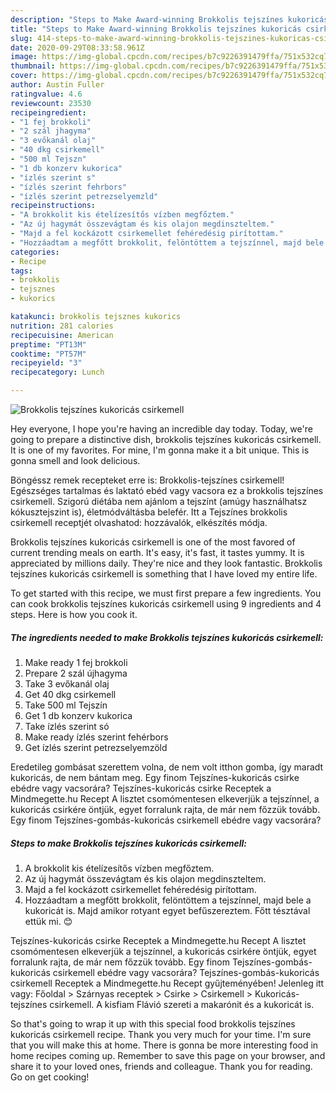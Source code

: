 ```yaml
---
description: "Steps to Make Award-winning Brokkolis tejszínes kukoricás csirkemell"
title: "Steps to Make Award-winning Brokkolis tejszínes kukoricás csirkemell"
slug: 414-steps-to-make-award-winning-brokkolis-tejszines-kukoricas-csirkemell
date: 2020-09-29T08:33:58.961Z
image: https://img-global.cpcdn.com/recipes/b7c9226391479ffa/751x532cq70/brokkolis-tejszines-kukoricas-csirkemell-recept-foto.jpg
thumbnail: https://img-global.cpcdn.com/recipes/b7c9226391479ffa/751x532cq70/brokkolis-tejszines-kukoricas-csirkemell-recept-foto.jpg
cover: https://img-global.cpcdn.com/recipes/b7c9226391479ffa/751x532cq70/brokkolis-tejszines-kukoricas-csirkemell-recept-foto.jpg
author: Austin Fuller
ratingvalue: 4.6
reviewcount: 23530
recipeingredient:
- "1 fej brokkoli"
- "2 szál jhagyma"
- "3 evőkanál olaj"
- "40 dkg csirkemell"
- "500 ml Tejszn"
- "1 db konzerv kukorica"
- "ízlés szerint s"
- "ízlés szerint fehrbors"
- "ízlés szerint petrezselyemzld"
recipeinstructions:
- "A brokkolit kis ételízesítős vízben megfőztem."
- "Az új hagymát összevágtam és kis olajon megdinszteltem."
- "Majd a fel kockázott csirkemellet fehéredésig pirítottam."
- "Hozzáadtam a megfőtt brokkolit, felöntöttem a tejszínnel, majd bele a kukoricát is. Majd amikor rotyant egyet befűszereztem. Főtt tésztával ettük mi. 😊"
categories:
- Recipe
tags:
- brokkolis
- tejsznes
- kukorics

katakunci: brokkolis tejsznes kukorics 
nutrition: 281 calories
recipecuisine: American
preptime: "PT13M"
cooktime: "PT57M"
recipeyield: "3"
recipecategory: Lunch

---
```



![Brokkolis tejszínes kukoricás csirkemell](https://img-global.cpcdn.com/recipes/b7c9226391479ffa/751x532cq70/brokkolis-tejszines-kukoricas-csirkemell-recept-foto.jpg)

Hey everyone, I hope you're having an incredible day today. Today, we're going to prepare a distinctive dish, brokkolis tejszínes kukoricás csirkemell. It is one of my favorites. For mine, I'm gonna make it a bit unique. This is gonna smell and look delicious.

Böngéssz remek recepteket erre is: Brokkolis-tejszínes csirkemell! Egészséges tartalmas és laktató ebéd vagy vacsora ez a brokkolis tejszínes csirkemell. Szigorú diétába nem ajánlom a tejszínt (amúgy használhatsz kókusztejszint is), életmódváltásba belefér. Itt a Tejszínes brokkolis csirkemell receptjét olvashatod: hozzávalók, elkészítés módja.

Brokkolis tejszínes kukoricás csirkemell is one of the most favored of current trending meals on earth. It's easy, it's fast, it tastes yummy. It is appreciated by millions daily. They're nice and they look fantastic. Brokkolis tejszínes kukoricás csirkemell is something that I have loved my entire life.


To get started with this recipe, we must first prepare a few ingredients. You can cook brokkolis tejszínes kukoricás csirkemell using 9 ingredients and 4 steps. Here is how you cook it.

<!--inarticleads1-->

##### The ingredients needed to make Brokkolis tejszínes kukoricás csirkemell:

1. Make ready 1 fej brokkoli
1. Prepare 2 szál újhagyma
1. Take 3 evőkanál olaj
1. Get 40 dkg csirkemell
1. Take 500 ml Tejszín
1. Get 1 db konzerv kukorica
1. Take ízlés szerint só
1. Make ready ízlés szerint fehérbors
1. Get ízlés szerint petrezselyemzöld


Eredetileg gombásat szerettem volna, de nem volt itthon gomba, így maradt kukoricás, de nem bántam meg. Egy finom Tejszínes-kukoricás csirke ebédre vagy vacsorára? Tejszínes-kukoricás csirke Receptek a Mindmegette.hu Recept A lisztet csomómentesen elkeverjük a tejszínnel, a kukoricás csirkére öntjük, egyet forralunk rajta, de már nem főzzük tovább. Egy finom Tejszínes-gombás-kukoricás csirkemell ebédre vagy vacsorára? 

<!--inarticleads2-->

##### Steps to make Brokkolis tejszínes kukoricás csirkemell:

1. A brokkolit kis ételízesítős vízben megfőztem.
1. Az új hagymát összevágtam és kis olajon megdinszteltem.
1. Majd a fel kockázott csirkemellet fehéredésig pirítottam.
1. Hozzáadtam a megfőtt brokkolit, felöntöttem a tejszínnel, majd bele a kukoricát is. Majd amikor rotyant egyet befűszereztem. Főtt tésztával ettük mi. 😊


Tejszínes-kukoricás csirke Receptek a Mindmegette.hu Recept A lisztet csomómentesen elkeverjük a tejszínnel, a kukoricás csirkére öntjük, egyet forralunk rajta, de már nem főzzük tovább. Egy finom Tejszínes-gombás-kukoricás csirkemell ebédre vagy vacsorára? Tejszínes-gombás-kukoricás csirkemell Receptek a Mindmegette.hu Recept gyűjteményében! Jelenleg itt vagy: Főoldal &gt; Szárnyas receptek &gt; Csirke &gt; Csirkemell &gt; Kukoricás- tejszínes csirkemell. A kisfiam Flávió szereti a makarónit és a kukoricát is. 

So that's going to wrap it up with this special food brokkolis tejszínes kukoricás csirkemell recipe. Thank you very much for your time. I'm sure that you will make this at home. There is gonna be more interesting food in home recipes coming up. Remember to save this page on your browser, and share it to your loved ones, friends and colleague. Thank you for reading. Go on get cooking!

